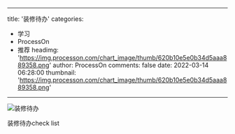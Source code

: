 
---
title: '装修待办'
categories: 
 - 学习
 - ProcessOn
 - 推荐
headimg: 'https://img.processon.com/chart_image/thumb/620b10e5e0b34d5aaa889358.png'
author: ProcessOn
comments: false
date: 2022-03-14 06:28:00
thumbnail: 'https://img.processon.com/chart_image/thumb/620b10e5e0b34d5aaa889358.png'
---

<div>   
<img class="thumb" alt="装修待办" src="https://img.processon.com/chart_image/thumb/620b10e5e0b34d5aaa889358.png" referrerpolicy="no-referrer">
<p>装修待办check list</p>  
</div>
            